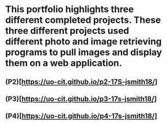 # This portfolio highlights three different completed projects. These three different projects used different photo and image retrieving programs to pull images and display them on a web application.

## (P2)[https://uo-cit.github.io/p2-17S-jsmith18/]

## (P3)[https://uo-cit.github.io/p3-17s-jsmith18/]

## (P4)[https://uo-cit.github.io/p4-17s-jsmith18/]
